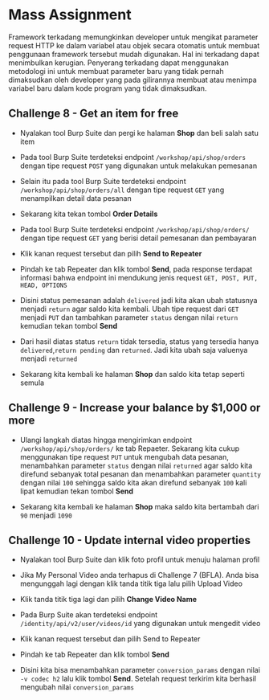 # Mass Assignment
Framework terkadang memungkinkan developer untuk mengikat parameter request HTTP ke dalam variabel atau objek secara otomatis untuk membuat penggunaan framework tersebut mudah digunakan. Hal ini terkadang dapat menimbulkan kerugian. Penyerang terkadang dapat menggunakan metodologi ini untuk membuat parameter baru yang tidak pernah dimaksudkan oleh developer yang pada gilirannya membuat atau menimpa variabel baru dalam kode program yang tidak dimaksudkan.

## Challenge 8 - Get an item for free
- Nyalakan tool Burp Suite dan pergi ke halaman **Shop** dan beli salah satu item


- Pada tool Burp Suite terdeteksi endpoint `/workshop/api/shop/orders` dengan tipe request `POST` yang digunakan untuk melakukan pemesanan


- Selain itu pada tool Burp Suite terdeteksi endpoint `/workshop/api/shop/orders/all` dengan tipe request `GET` yang menampilkan detail data pesanan

- Sekarang kita tekan tombol **Order Details**

- Pada tool Burp Suite terdeteksi endpoint `/workshop/api/shop/orders/` dengan tipe request `GET` yang berisi detail pemesanan dan pembayaran

- Klik kanan request tersebut dan pilih **Send to Repeater**

- Pindah ke tab Repeater dan klik tombol **Send**, pada response terdapat informasi bahwa endpoint ini mendukung jenis request `GET, POST, PUT, HEAD, OPTIONS`

- Disini status pemesanan adalah `delivered` jadi kita akan ubah statusnya menjadi `return` agar saldo kita kembali. Ubah tipe request dari `GET` menjadi `PUT` dan tambahkan parameter `status` dengan nilai `return` kemudian tekan tombol **Send**

- Dari hasil diatas status `return` tidak tersedia, status yang tersedia hanya `delivered`,`return pending` dan `returned`. Jadi kita ubah saja valuenya menjadi `returned`

- Sekarang kita kembali ke halaman **Shop** dan saldo kita tetap seperti semula


## Challenge 9 - Increase your balance by $1,000 or more
- Ulangi langkah diatas hingga mengirimkan endpoint `/workshop/api/shop/orders/` ke tab Repaeter. Sekarang kita cukup menggunakan tipe request `PUT` untuk mengubah data pesanan, menambahkan parameter `status` dengan nilai `returned` agar saldo kita direfund sebanyak total pesanan dan menambahkan parameter `quantity` dengan nilai `100` sehingga saldo kita akan direfund sebanyak `100` kali lipat kemudian tekan tombol **Send**


- Sekarang kita kembali ke halaman **Shop** maka saldo kita bertambah dari `90` menjadi `1090`

## Challenge 10 - Update internal video properties
- Nyalakan tool Burp Suite dan klik foto profil untuk menuju halaman profil

- Jika My Personal Video anda terhapus di Challenge 7 (BFLA). Anda bisa mengunggah lagi dengan klik tanda titik tiga lalu pilih Upload Video

- Klik tanda titik tiga lagi dan pilih **Change Video Name**

- Pada Burp Suite akan terdeteksi endpoint `/identity/api/v2/user/videos/id` yang digunakan untuk mengedit video

- Klik kanan request tersebut dan pilih Send to Repeater

- Pindah ke tab Repeater dan klik tombol **Send**

- Disini kita bisa menambahkan parameter `conversion_params` dengan nilai `-v codec h2` lalu klik tombol **Send**. Setelah request terkirim kita berhasil mengubah nilai `conversion_params`